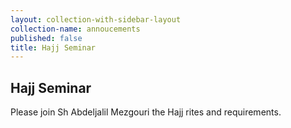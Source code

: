 ```yaml
---
layout: collection-with-sidebar-layout
collection-name: annoucements
published: false
title: Hajj Seminar
---
```

## Hajj Seminar

Please join Sh Abdeljalil Mezgouri the Hajj rites and requirements.
